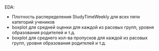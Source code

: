 EDA:
- Плотность распеределения StudyTimeWeekly для всех пяти категорий учеников
- boxplot для средней оценки для каждой из расовых групп, уровня образования родителей и т.д.
- boxplot для среднего кол-ва пропусков для каждой из расовых групп, уровня образования родителей и т.д.
